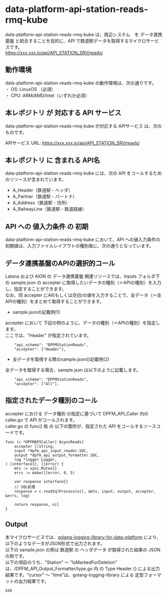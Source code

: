 # data-platform-api-station-reads-rmq-kube
data-platform-api-station-reads-rmq-kube は、周辺システム　を データ連携基盤 と統合することを目的に、API で鉄道駅データを取得するマイクロサービスです。  
https://xxx.xxx.io/api/API_STATION_SRV/reads/

## 動作環境
data-platform-api-station-reads-rmq-kube の動作環境は、次の通りです。  
・ OS: LinuxOS （必須）  
・ CPU: ARM/AMD/Intel（いずれか必須）  

## 本レポジトリ が 対応する API サービス
data-platform-api-station-reads-rmq-kube が対応する APIサービス は、次のものです。

APIサービス URL: https://xxx.xxx.io/api/API_STATION_SRV/reads/

## 本レポジトリ に 含まれる API名
data-platform-api-station-reads-rmq-kube には、次の API をコールするためのリソースが含まれています。  

* A_Header（鉄道駅 - ヘッダ）
* A_Partner（鉄道駅 - パートナ）
* A_Address（鉄道駅 - 住所）
* A_RailwayLine（鉄道駅 - 鉄道路線）

## API への 値入力条件 の 初期
data-platform-api-station-reads-rmq-kube において、API への値入力条件の初期値は、入力ファイルレイアウトの種別毎に、次の通りとなっています。  

## データ連携基盤のAPIの選択的コール

Latona および AION の データ連携基盤 関連リソースでは、Inputs フォルダ下の sample.json の accepter に取得したいデータの種別（＝APIの種別）を入力し、指定することができます。  
なお、同 accepter にAll(もしくは空白)の値を入力することで、全データ（＝全APIの種別）をまとめて取得することができます。  

* sample.jsonの記載例(1)  

accepter において 下記の例のように、データの種別（＝APIの種別）を指定します。  
ここでは、"Header" が指定されています。    
  
```
	"api_schema": "DPFMStationReads",
	"accepter": ["Header"],
```
  
* 全データを取得する際のsample.jsonの記載例(2)  

全データを取得する場合、sample.json は以下のように記載します。  

```
	"api_schema": "DPFMStationReads",
	"accepter": ["All"],
```

## 指定されたデータ種別のコール

accepter における データ種別 の指定に基づいて DPFM_API_Caller 内の caller.go で API がコールされます。  
caller.go の func() 毎 の 以下の箇所が、指定された API をコールするソースコードです。  

```
func (c *DPFMAPICaller) AsyncReads(
	accepter []string,
	input *dpfm_api_input_reader.SDC,
	output *dpfm_api_output_formatter.SDC,
	log *logger.Logger,
) (interface{}, []error) {
	mtx := sync.Mutex{}
	errs := make([]error, 0, 5)

	var response interface{}
	// SQL処理
	response = c.readSqlProcess(nil, &mtx, input, output, accepter, &errs, log)

	return response, nil
}
```

## Output  
本マイクロサービスでは、[golang-logging-library-for-data-platform](https://github.com/latonaio/golang-logging-library-for-data-platform) により、以下のようなデータがJSON形式で出力されます。  
以下の sample.json の例は 鉄道駅 の ヘッダデータ が取得された結果の JSON の例です。  
以下の項目のうち、"Station" ～ "IsMarkedForDeletion" は、/DPFM_API_Output_Formatter/type.go 内 の Type Header {} による出力結果です。"cursor" ～ "time"は、golang-logging-library による 定型フォーマットの出力結果です。  

```
XXX
```
